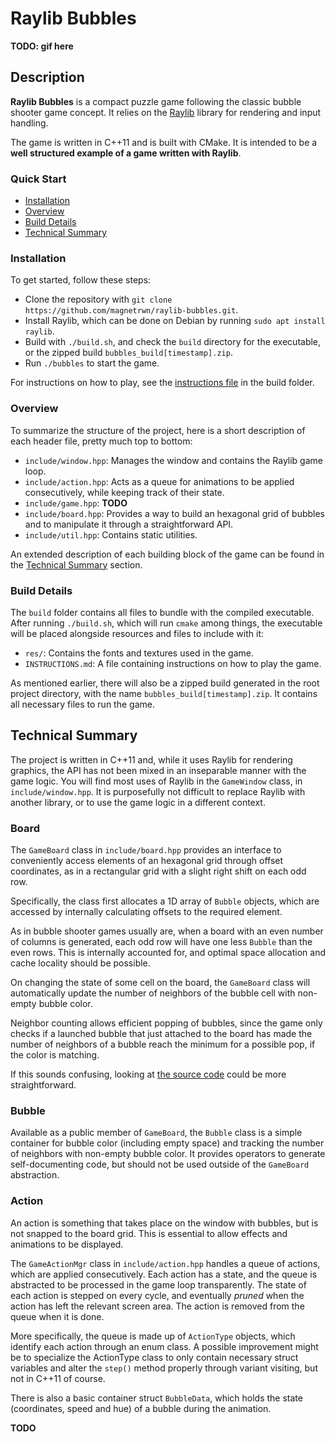 # Raylib Bubbles

**TODO: gif here**

## Description

**Raylib Bubbles** is a compact puzzle game following the classic bubble shooter game concept. It relies on the [Raylib](https://www.raylib.com/) library for rendering and input handling.

The game is written in C++11 and is built with CMake. It is intended to be a **well structured example of a game written with Raylib**.

### Quick Start

+ [Installation](#installation)
+ [Overview](#overview)
+ [Build Details](#build-details)
+ [Technical Summary](#technical-summary)

### Installation

To get started, follow these steps:

+ Clone the repository with `git clone https://github.com/magnetrwn/raylib-bubbles.git`.
+ Install Raylib, which can be done on Debian by running `sudo apt install raylib`.
+ Build with `./build.sh`, and check the `build` directory for the executable, or the zipped build `bubbles_build[timestamp].zip`.
+ Run `./bubbles` to start the game.

For instructions on how to play, see the [instructions file](build/INSTRUCTIONS.md) in the build folder.

### Overview

To summarize the structure of the project, here is a short description of each header file, pretty much top to bottom:

+ `include/window.hpp`: Manages the window and contains the Raylib game loop.
+ `include/action.hpp`: Acts as a queue for animations to be applied consecutively, while keeping track of their state.
+ `include/game.hpp`: **TODO**
+ `include/board.hpp`: Provides a way to build an hexagonal grid of bubbles and to manipulate it through a straightforward API.
+ `include/util.hpp`: Contains static utilities.

An extended description of each building block of the game can be found in the [Technical Summary](#technical-summary) section.

### Build Details

The `build` folder contains all files to bundle with the compiled executable. After running `./build.sh`, which will run `cmake` among things, the executable will be placed alongside resources and files to include with it:

+ `res/`: Contains the fonts and textures used in the game.
+ `INSTRUCTIONS.md`: A file containing instructions on how to play the game.

As mentioned earlier, there will also be a zipped build generated in the root project directory, with the name `bubbles_build[timestamp].zip`. It contains all necessary files to run the game.

## Technical Summary

The project is written in C++11 and, while it uses Raylib for rendering graphics, the API has not been mixed in an inseparable manner with the game logic. You will find most uses of Raylib in the `GameWindow` class, in `include/window.hpp`. It is purposefully not difficult to replace Raylib with another library, or to use the game logic in a different context.

### Board

The `GameBoard` class in `include/board.hpp` provides an interface to conveniently access elements of an hexagonal grid through offset coordinates, as in a rectangular grid with a slight right shift on each odd row.

Specifically, the class first allocates a 1D array of `Bubble` objects, which are accessed by internally calculating offsets to the required element.

As in bubble shooter games usually are, when a board with an even number of columns is generated, each odd row will have one less `Bubble` than the even rows. This is internally accounted for, and optimal space allocation and cache locality should be possible.

On changing the state of some cell on the board, the `GameBoard` class will automatically update the number of neighbors of the bubble cell with non-empty bubble color.

Neighbor counting allows efficient popping of bubbles, since the game only checks if a launched bubble that just attached to the board has made the number of neighbors of a bubble reach the minimum for a possible pop, if the color is matching.

If this sounds confusing, looking at [the source code](include/board.hpp) could be more straightforward.

### Bubble

Available as a public member of `GameBoard`, the `Bubble` class is a simple container for bubble color (including empty space) and tracking the number of neighbors with non-empty bubble color. It provides operators to generate self-documenting code, but should not be used outside of the `GameBoard` abstraction.

### Action

An action is something that takes place on the window with bubbles, but is not snapped to the board grid. This is essential to allow effects and animations to be displayed.

The `GameActionMgr` class in `include/action.hpp` handles a queue of actions, which are applied consecutively. Each action has a state, and the queue is abstracted to be processed in the game loop transparently. The state of each action is stepped on every cycle, and eventually *pruned* when the action has left the relevant screen area. The action is removed from the queue when it is done.

More specifically, the queue is made up of `ActionType` objects, which identify each action through an enum class. A possible improvement might be to specialize the ActionType class to only contain necessary struct variables and alter the `step()` method properly through variant visiting, but not in C++11 of course.

There is also a basic container struct `BubbleData`, which holds the state (coordinates, speed and hue) of a bubble during the animation.

**TODO**
